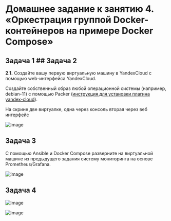 # Домашнее задание к занятию 4. «Оркестрация группой Docker-контейнеров на примере Docker Compose»

## Задача 1  ## Задача 2

**2.1.** Создайте вашу первую виртуальную машину в YandexCloud с помощью web-интерфейса YandexCloud. 

Создайте собственный образ любой операционной системы (например, debian-11) с помощью Packer ([инструкция для установки плагина yandex-cloud](https://cloud.yandex.ru/docs/tutorials/infrastructure-management/packer-quickstart)).

На скрине две виртуалке, одна через консоль вторая через веб интерфейс

![image](https://github.com/lechuk1981/Netology_devops/assets/5323690/045a4e28-28d1-4dad-8282-19794b2cb18d)

## Задача 3

С помощью Ansible и Docker Compose разверните на виртуальной машине из предыдущего задания систему мониторинга на основе Prometheus/Grafana.

![image](https://github.com/lechuk1981/Netology_devops/assets/5323690/d3cdf4b0-ff73-4715-adb5-43a7489b8a35)



## Задача 4

![image](https://github.com/lechuk1981/Netology_devops/assets/5323690/66a327a3-4b76-41e6-967b-a10686939177)


![image](https://github.com/lechuk1981/Netology_devops/assets/5323690/e4a8c220-c041-487e-99dc-aad7bece7c3f)




